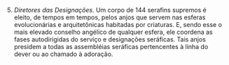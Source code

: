 ﻿5. *Diretores das Designações.* Um corpo de 144 serafins supremos é eleito, de tempos em tempos, pelos anjos que servem nas esferas evolucionárias e arquitetônicas habitadas por criaturas. E, sendo esse o mais elevado conselho angélico de qualquer esfera, ele coordena as fases autodirigidas do serviço e designações seráficas. Tais anjos presidem a todas as assembléias seráficas pertencentes à linha do dever ou ao chamado à adoração.